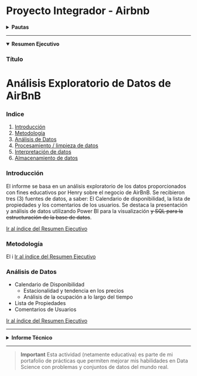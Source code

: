 # Proyecto Integrador - Airbnb

<details>
 
  **<summary>Pautas</summary>**  
<div id='id0' /> 

Módulo 5: Data Analytics<br />
Instructor Henry: Mario Esteban Suaza Medina<br />
<br />
 
**El objetivo de este trabajo práctico es aplicar los conceptos y técnicas aprendidos en el modulo para realizar un análisis exploratorio y descriptivo de un conjunto de datos reales.**

Para realizar el trabajo práctico se deberá seguir los siguientes pasos:

1. Descargar archivos con los datos [indicar la fuente o el enlace].
2. Importar los datos en un la herramienta que deseen utilizar (Power Bi, Python)
3. Realizar una limpieza y validación preliminar de los datos, identificando y tratando posibles valores faltantes, erróneos o atípicos.
4. Realizar un análisis exploratorio de los datos, utilizando los conceptos aprendidos sobe dataviz y estadística para describir las variables y sus relaciones.
5. Responder a las preguntas que plantea el negocio sobre el dataset elegido.
6. Elaborar un texto con las conclusiones de los resultados del análisis, incluyendo una introducción, una descripción de los datos, algunas respuestas a las preguntas planteadas, y unas conclusiones finales.

### AirBnB

![N|Solid](https://piernine.co/wp-content/uploads/elementor/thumbs/Airbnb-red-lrg-1080x675-1-ph818omam1mv695ypg24xjogcbkjrurf7dgvyjglnk.jpeg)

El objetivo que se busca con el análisis de los datos seleccionados es realizar una análisis exploratorio de tipo descriptivo para entender el negocio de airbnb. 
En base al análisis descriptivo encontrar oportunidades de inversión que puedan ser capitalizadas utilizando dicho modelo de negocio.

#### Preguntas 

* ¿Qué podemos describir con los datasets acerca del negocio de airbnb?
* ¿Cuál es la mejor forma de invertir en AirBnb?
* ¿Cómo se compara con otras alternativas de inversión?
* Si presentamos nuestras conclusiones a un grupo inversor: ¿Qué propuestas le haríamos?
* ¿En donde sugerimos invertir?
* ¿En qué tipo de propiedad?

#### Recursos
| Archivo
| ------ 
| calendar.csv: (incluye datos de ocupación, precio, etc.)  
| listings.csv: Detalle de cada operación de Listing (incluye datos descriptivos de la vivienda (ambientes, host, noches mínimas y máximas, cantidad de reviews)
| reviews.csv Datos de review de los usuarios.

[Ir a las pautas](#id0)
</details>

---
<details open>
 
  **<summary>Resumen Ejecutivo</summary>**  
<div id='id00' /> 

### Título  <!-- **Título** -->
# Análisis Exploratorio de Datos de AirBnB
 
### Indice
1. [Introducción](#idRE1)
2. [Metodología](#idRE2)
3. [Análisis de Datos](#idRE3)
4. [Procesamiento / limpieza de datos](#idRE4)
5. [Interpretación de datos](#idRE5)
6. [Almacenamiento de datos](#idRE6)


<div id='idRE1' />
  
### Introducción
El informe se basa en un análisis exploratorio de los datos proporcionados con fines educativos por Henry sobre el negocio de AirBnB. Se recibieron tres (3) fuentes de datos, a saber: El Calendario de disponibilidad, la lista de propiedades y los comentarios de los usuarios.
Se destaca la presentación y análisis de datos utilizando Power BI para la visualización ~~y SQL para la estructuración de la base de datos~~.

[Ir al índice del Resumen Ejecutivo](#id00)

<div id='idRE2' />
 
### Metodología
El i
[Ir al índice del Resumen Ejecutivo](#id00)

<div id='idRE3' />
 
### Análisis de Datos
- Calendario de Disponibilidad
   - Estacionalidad y tendencia en los precios
   - Análisis de la ocupación a lo largo del tiempo
 - Lista de Propiedades
 - Comentarios de Usuarios

[Ir al índice del Resumen Ejecutivo](#id00)








</details>

---

<details>
 
  **<summary>Informe Técnico</summary>**  
<div id='id000' /> 


**Índice**
1. [Recopilación de datos](#idIT1)
2. [Preparación de datos](#idIT2)
3. [Introducción de datos](#idIT3)
4. [Procesamiento / limpieza de datos](#idIT4)
5. [Interpretación de datos](#idIT5)
6. [Almacenamiento de datos](#idIT6)


<div id='idIT1' />
  
### Recopilación de datos (Data collection)
Las fuentes de datos fueron suministrada por #Henry en archivos formato csv, los cuales se descargaron a través de la plataforma students.

La tarea se centrará en datos históricos.

[Ir al índice del Informe Técnico](#id000)

<div id='idIT2' />
  
### Preparación de datos (Data preparation)
Texto del segundo apartado
[Ir al índice del Informe Técnico](#id000)
  
<div id='idIT3' />
  
### Introducción de datos (Data entry)
Texto del segundo apartado
[Ir al índice del Informe Técnico](#id000)

<div id='idIT4' />
  
### Procesamiento / limpieza de datos (Data processing/cleaning)
Texto del segundo apartado
[Ir al índice del Informe Técnico](#id000)

<div id='idIT5' />
  
### Interpretación de datos (Data interpretation)
Texto del segundo apartado
[Ir al índice del Informe Técnico](#id000)

<div id='idIT6' />
  
### Almacenamiento de datos (Data storage)
Texto del segundo apartado
[Ir al índice del Informe Técnico](#id000)

</details>

---


> **Important** 
> Esta actividad (netamente educativa) es parte de mi portafolio de prácticas que permiten mejorar mis habilidades en Data Science con problemas y conjuntos de datos del mundo real.
